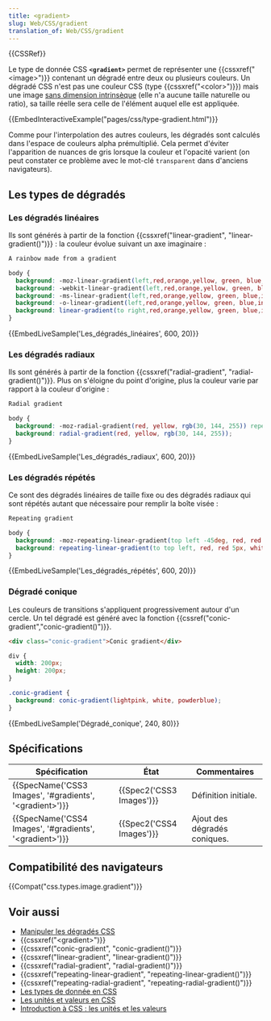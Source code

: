 ```yaml
---
title: <gradient>
slug: Web/CSS/gradient
translation_of: Web/CSS/gradient
---
```

{{CSSRef}}

Le type de donnée CSS **`<gradient>`** permet de représenter une {{cssxref("&lt;image&gt;")}} contenant un dégradé entre deux ou plusieurs couleurs. Un dégradé CSS n'est pas une couleur CSS (type {{cssxref("&lt;color&gt;")}}) mais une image [sans dimension intrinsèque](/fr/docs/Web/CSS/image) (elle n'a aucune taille naturelle ou ratio), sa taille réelle sera celle de l'élément auquel elle est appliquée.

{{EmbedInteractiveExample("pages/css/type-gradient.html")}}

Comme pour l'interpolation des autres couleurs, les dégradés sont calculés dans l'espace de couleurs alpha prémultiplié. Cela permet d'éviter l'apparition de nuances de gris lorsque la couleur et l'opacité varient (on peut constater ce problème avec le mot-clé `transparent` dans d'anciens navigateurs).

## Les types de dégradés

### Les dégradés linéaires

Ils sont générés à partir de la fonction {{cssxref("linear-gradient", "linear-gradient()")}} : la couleur évolue suivant un axe imaginaire :

```html hidden
A rainbow made from a gradient
```

```css
body {
  background: -moz-linear-gradient(left,red,orange,yellow, green, blue,indigo,violet);
  background: -webkit-linear-gradient(left,red,orange,yellow, green, blue,indigo,violet);
  background: -ms-linear-gradient(left,red,orange,yellow, green, blue,indigo,violet);
  background: -o-linear-gradient(left,red,orange,yellow, green, blue,indigo,violet);
  background: linear-gradient(to right,red,orange,yellow, green, blue,indigo,violet);
}
```

{{EmbedLiveSample('Les_dégradés_linéaires', 600, 20)}}

### Les dégradés radiaux

Ils sont générés à partir de la fonction {{cssxref("radial-gradient", "radial-gradient()")}}. Plus on s'éloigne du point d'origine, plus la couleur varie par rapport à la couleur d'origine :

```html hidden
Radial gradient

```

```css
body {
  background: -moz-radial-gradient(red, yellow, rgb(30, 144, 255)) repeat scroll 0% 0% transparent;
  background: radial-gradient(red, yellow, rgb(30, 144, 255));
}
```

{{EmbedLiveSample('Les_dégradés_radiaux', 600, 20)}}

### Les dégradés répétés

Ce sont des dégradés linéaires de taille fixe ou des dégradés radiaux qui sont répétés autant que nécessaire pour remplir la boîte visée :

```html hidden
Repeating gradient
```

```css
body {
  background: -moz-repeating-linear-gradient(top left -45deg, red, red 5px, white 5px, white 10px);
  background: repeating-linear-gradient(to top left, red, red 5px, white 5px, white 10px);
}
```

{{EmbedLiveSample('Les_dégradés_répétés', 600, 20)}}

### Dégradé conique

Les couleurs de transitions s'appliquent progressivement autour d'un cercle. Un tel dégradé est généré avec la fonction {{cssref("conic-gradient","conic-gradient()")}}.

```html hidden
<div class="conic-gradient">Conic gradient</div>
```

```css hidden
div {
  width: 200px;
  height: 200px;
}
```

```css
.conic-gradient {
  background: conic-gradient(lightpink, white, powderblue);
}
```

{{EmbedLiveSample('Dégradé_conique', 240, 80)}}

## Spécifications

| Spécification                                                                    | État                             | Commentaires                 |
| -------------------------------------------------------------------------------- | -------------------------------- | ---------------------------- |
| {{SpecName('CSS3 Images', '#gradients', '&lt;gradient&gt;')}} | {{Spec2('CSS3 Images')}} | Définition initiale.         |
| {{SpecName('CSS4 Images', '#gradients', '&lt;gradient&gt;')}} | {{Spec2('CSS4 Images')}} | Ajout des dégradés coniques. |

## Compatibilité des navigateurs

{{Compat("css.types.image.gradient")}}

## Voir aussi

- [Manipuler les dégradés CSS](/fr/docs/Web/CSS/Utilisation_de_dégradés_CSS)
- {{cssxref("&lt;gradient&gt;")}}
- {{cssxref("conic-gradient", "conic-gradient()")}}
- {{cssxref("linear-gradient", "linear-gradient()")}}
- {{cssxref("radial-gradient", "radial-gradient()")}}
- {{cssxref("repeating-linear-gradient", "repeating-linear-gradient()")}}
- {{cssxref("repeating-radial-gradient", "repeating-radial-gradient()")}}
- [Les types de donnée en CSS](/fr/docs/Web/CSS/Types_CSS)
- [Les unités et valeurs en CSS](/fr/docs/Web/CSS/Valeurs_et_unités_CSS)
- [Introduction à CSS : les unités et les valeurs](fr/docs/Apprendre/CSS/Introduction_à_CSS/Values_and_units)

